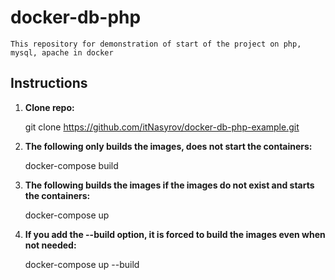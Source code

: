 # docker-db-php

    This repository for demonstration of start of the project on php, mysql, apache in docker

## Instructions

1. **Clone repo:**

   git clone https://github.com/itNasyrov/docker-db-php-example.git

2. **The following only builds the images, does not start the containers:**
   
   docker-compose build

3. **The following builds the images if the images do not exist and starts the containers:**
   
   docker-compose up

4. **If you add the --build option, it is forced to build the images even when not needed:**
   
   docker-compose up --build